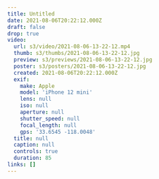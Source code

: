 ```yaml
---
title: Untitled
date: 2021-08-06T20:22:12.000Z
draft: false
drop: true
video:
  url: s3/video/2021-08-06-13-22-12.mp4
  thumb: s3/thumbs/2021-08-06-13-22-12.jpg
  preview: s3/previews/2021-08-06-13-22-12.jpg
  poster: s3/posters/2021-08-06-13-22-12.jpg
  created: 2021-08-06T20:22:12.000Z
  exif:
    make: Apple
    model: 'iPhone 12 mini'
    lens: null
    iso: null
    aperture: null
    shutter_speed: null
    focal_length: null
    gps: '33.6545 -118.0048'
  title: null
  caption: null
  controls: true
  duration: 85
links: []
---
```

